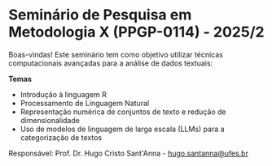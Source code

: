 # Seminário de Pesquisa em Metodologia X (PPGP-0114) - 2025/2

Boas-vindas! Este seminário tem como objetivo utilizar técnicas computacionais avançadas para a análise de dados textuais:

**Temas**
* Introdução à linguagem R
* Processamento de Linguagem Natural
* Representação numérica de conjuntos de texto e redução de dimensionalidade
* Uso de modelos de linguagem de larga escala (LLMs) para a categorização de textos

Responsável: Prof. Dr. Hugo Cristo Sant'Anna - hugo.santanna@ufes.br
